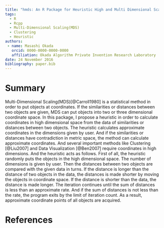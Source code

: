```yaml
---
title: "hmds: An R Package for Heuristic High and Multi Dimensional Scaling"
tags:
  - R
  - Rcpp
  - Multi-Dimensional Scaling(MDS)
  - Clustering
  - Heuristic
authors:
 - name: Masashi Okada
   orcid: 0000-0000-0000-0000
   affiliation: Okada Algorithm Private Invention Research Laboratory
date: 24 November 2016
bibliography: paper.bib
---
```

# Summary
Multi-Dimensional Scaling(MDS)[@Carroll1980] is a statistical method in order to put objects at coordinates. If the similarities or distances between two objects are given, MDS can put objects into two or three dimensional coordinate space. In this package, I propose a heuristic in order to calculate coordinates in high dimensional space from the data of similarities or distances between two objects. The heuristic calculates approximate coordinates in the dimensions given by user. And if the similarities or distances have contradiction in metric space, the method can calculate approximate coordinates. And several important methods like Clustering [@Liu2007] and Data Visualization [@Ben2007] require coordinates in high dimensions. And the heuristic acts as follows. First of all, the heuristic randomly puts the objects in the high dimensional space. The number of dimensions is given by user. Then the distances between two objects are compared with the given data in turns. If the distance is longer than the distance of two objects in the data, the distances is made shorter by moving the objects in coordinate space. If the distance is shorter than the data, the distance is made longer. The iteration continues until the sum of distances is less than an approximate rate. And if the sum of distances is not less than the rate, the program exits by the limit of iteration count. As a result, approximate coordinate points of all objects are acquired.

# References
